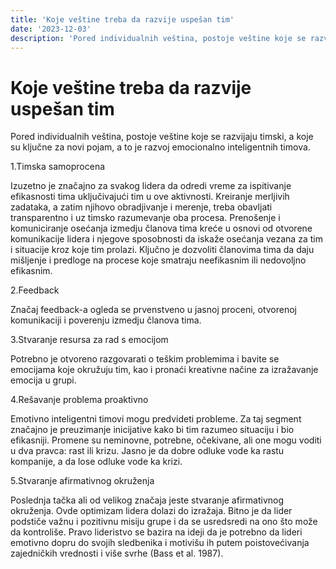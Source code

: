 ```yaml
---
title: 'Koje veštine treba da razvije uspešan tim'
date: '2023-12-03'
description: 'Pored individualnih veština, postoje veštine koje se razvijaju timski, a koje su ključne za novi pojam, a to je razvoj emocionalno inteligentnih timova.'
---
```


# Koje veštine treba da razvije uspešan tim

Pored individualnih veština, postoje veštine koje se razvijaju timski, a koje su ključne za novi pojam, a to je razvoj emocionalno inteligentnih timova.

1.Timska samoprocena

Izuzetno je značajno za svakog lidera da odredi vreme za ispitivanje efikasnosti tima uključivajući tim u ove aktivnosti. Kreiranje merljivih zadataka, a zatim njihovo obradjivanje i merenje, treba obavljati transparentno i uz timsko razumevanje oba procesa. Prenošenje i komuniciranje osećanja izmedju članova tima kreće u osnovi od otvorene komunikacije lidera i njegove sposobnosti da iskaže osećanja vezana za tim i situacije kroz koje tim prolazi. Ključno je dozvoliti članovima tima da daju mišljenje i predloge na procese koje smatraju neefikasnim ili nedovoljno efikasnim.

2.Feedback

Značaj feedback-a ogleda se prvenstveno u jasnoj proceni, otvorenoj komunikaciji i poverenju izmedju članova tima.

3.Stvaranje resursa za rad s emocijom

Potrebno je otvoreno razgovarati o teškim problemima i bavite se emocijama koje okružuju tim, kao i pronaći kreativne načine za izražavanje emocija u grupi.

4.Rešavanje problema proaktivno

Emotivno inteligentni timovi mogu predvideti probleme. Za taj segment značajno je preuzimanje inicijative kako bi tim razumeo situaciju i bio efikasniji. Promene su neminovne, potrebne, očekivane, ali one mogu voditi u dva pravca: rast ili krizu. Jasno je da dobre odluke vode ka rastu kompanije, a da lose odluke vode ka krizi.

5.Stvaranje afirmativnog okruženja

Poslednja tačka ali od velikog značaja jeste stvaranje afirmativnog okruženja. Ovde optimizam lidera dolazi do izražaja. Bitno je da lider podstiče važnu i pozitivnu misiju grupe i da se usredsredi na ono što može da kontroliše. Pravo lideristvo se bazira na ideji da je potrebno da lideri emotivno dopru do svojih sledbenika i motivišu ih putem poistovećivanja zajedničkih vrednosti i više svrhe (Bass et al. 1987).
